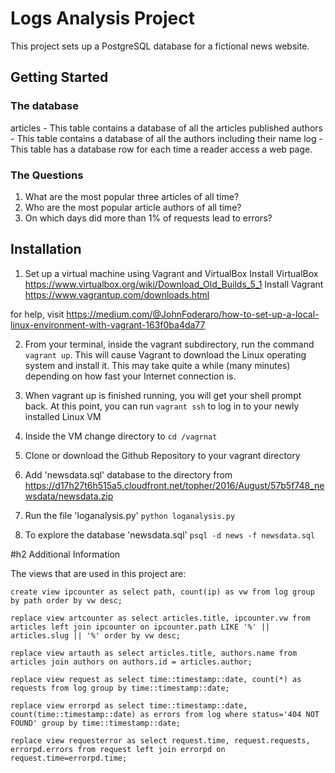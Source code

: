 # Logs Analysis Project

This project sets up a PostgreSQL database for a fictional news website.


## Getting Started

### The database
articles - This table contains a database of all the articles published
authors -  This table contains a database of all the authors including their name
log - This table has a database row for each time a reader access a web page.

### The Questions
1. What are the most popular three articles of all time?
2. Who are the most popular article authors of all time?
3. On which days did more than 1% of requests lead to errors?


## Installation

1. Set up a virtual machine using Vagrant and VirtualBox
  Install VirtualBox https://www.virtualbox.org/wiki/Download_Old_Builds_5_1
  Install Vagrant https://www.vagrantup.com/downloads.html

  for help, visit https://medium.com/@JohnFoderaro/how-to-set-up-a-local-linux-environment-with-vagrant-163f0ba4da77

2. From your terminal, inside the vagrant subdirectory, run the command
  `vagrant up`. This will cause Vagrant to download the Linux operating system
  and install it. This may take quite a while (many minutes) depending on how
  fast your Internet connection is.

3. When vagrant up is finished running, you will get your shell prompt back.
  At this point, you can run `vagrant ssh` to log in to your newly
  installed Linux VM

4. Inside the VM change directory to `cd /vagrnat`

5. Clone or download the Github Repository to your vagrant directory

6.  Add 'newsdata.sql' database to the directory from       https://d17h27t6h515a5.cloudfront.net/topher/2016/August/57b5f748_newsdata/newsdata.zip

7. Run the file 'loganalysis.py'
    `python loganalysis.py`

8. To explore the database 'newsdata.sql'
    `psql -d news -f newsdata.sql`

#h2 Additional Information

The views that are used in this project are:

`create view ipcounter as select path, count(ip)
 as vw from log group by path order by vw desc;`

 `replace view artcounter as select articles.title,
                 ipcounter.vw from
                 articles left join ipcounter on
                 ipcounter.path LIKE '%' ||
                 articles.slug || '%' order by vw desc;`

  `replace view artauth as select articles.title,
              authors.name from articles join authors on
              authors.id = articles.author;`

  `replace view request as select time::timestamp::date,
               count(*) as requests
              from log group by time::timestamp::date;`

  `replace view errorpd as select time::timestamp::date,
               count(time::timestamp::date) as errors
              from log where status='404 NOT FOUND'
              group by time::timestamp::date;`

  `replace view requesterror as select request.time,
                    request.requests, errorpd.errors
                   from request left join errorpd on
                    request.time=errorpd.time;`
